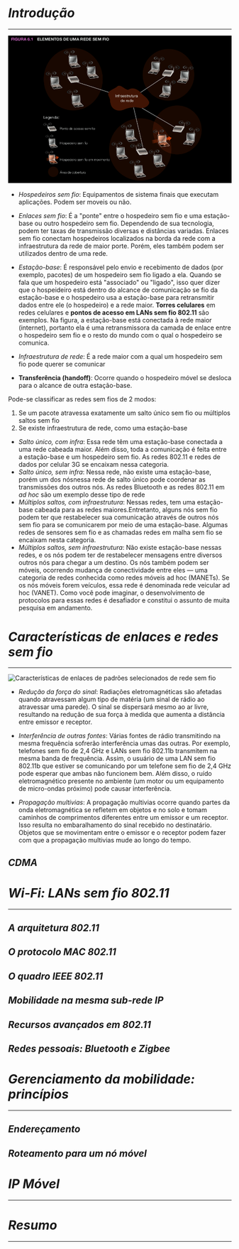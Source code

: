 # *Introdução*
---

![figura6.1-elementos-de-uma-rede-sem-fio](image.png)

* *Hospedeiros sem fio*: Equipamentos de sistema finais que executam aplicações. Podem ser moveis ou não.
* *Enlaces sem fio*: É a "ponte" entre o hospedeiro sem fio e uma estação-base ou outro hospedeiro sem fio. Dependendo de sua tecnologia, podem ter taxas de transmissão diversas e distâncias variadas. Enlaces sem fio conectam hospedeiros localizados na borda da rede com a infraestrutura da rede de maior porte. Porém, eles também podem ser utilizados dentro de uma rede.
* *Estação-base*: É responsável pelo envio e recebimento de dados (por exemplo, pacotes) de um hospedeiro sem fio ligado a ela. Quando se fala que um hospedeiro está "associado" ou "ligado", isso quer dizer que o hospeideiro está dentro do alcance de comunicação se fio da estação-base e o hospedeiro usa a estação-base para retransmitir dados entre ele (o hospedeiro) e a rede maior. **Torres celulares** em redes celulares e **pontos de acesso em LANs sem fio 802.11** são exemplos. Na figura, a estação-base está conectada à rede maior (internet), portanto ela é uma retransmissora da camada de enlace entre o hospedeiro sem fio e o resto do mundo com o qual o hospedeiro se comunica. 
* *Infraestrutura de rede*: É a rede maior com a qual um hospedeiro sem fio pode querer se comunicar

* **Transferência (handoff)**: Ocorre quando o hospedeiro móvel se desloca para o alcance de outra estação-base.

Pode-se classificar as redes sem fios de 2 modos:
1. Se um pacote atravessa exatamente um salto único sem fio ou múltiplos saltos sem fio
2. Se existe infraestrutura de rede, como uma estação-base

* *Salto único, com infra*: Essa rede têm uma estação-base conectada a uma rede cabeada maior. Além disso, toda a comunicação é feita entre a estação-base e um hospedeiro sem fio. As redes 802.11 e redes de dados por celular 3G se encaixam nessa categoria.
* *Salto único, sem infra*: Nessa rede, não existe uma estação-base, porém um dos nósnessa rede de salto único pode coordenar as transmissões dos outros nós. As redes Bluetooth e as redes 802.11 em *ad hoc* são um exemplo desse tipo de rede
* *Múltiplos saltos, com infraestrutura*: Nessas redes, tem uma estação-base cabeada para as redes maiores.Entretanto, alguns nós sem fio podem ter que restabelecer sua comunicação através de outros nós sem fio para se comunicarem por meio de uma estação-base. Algumas redes de sensores sem fio e as chamadas redes em malha sem fio se encaixam nesta categoria.
* *Múltiplos saltos, sem infraestrutura*: Não existe estação-base nessas redes, e os nós podem ter de restabelecer mensagens entre diversos outros nós para chegar a um destino. Os nós também podem ser móveis, ocorrendo mudança de conectividade entre eles — uma categoria de redes conhecida como redes móveis ad hoc (MANETs). Se os nós móveis forem veículos, essa rede é denominada rede veicular ad hoc (VANET). Como você pode imaginar, o desenvolvimento de protocolos para essas redes é desafiador e constitui o assunto de muita pesquisa em andamento.

# *Características de enlaces e redes sem fio*
---
![Características de enlaces de padrões selecionados de rede sem fio](https://github.com/enzzodani/seminario-redes-2023-2/assets/136587824/6e45ba29-ed8a-40ad-ae1a-2d4a40f4b86c)

* *Redução da força do sinal*: Radiações eletromagnéticas são afetadas quando atravessam algum tipo de matéria (um sinal de rádio ao atravessar uma parede). O sinal se dispersará mesmo ao ar livre, resultando na redução de sua força à medida que aumenta a distância entre emissor e receptor.

* *Interferência de outras fontes*:  Várias fontes de rádio transmitindo na mesma frequência sofrerão interferência umas das outras. Por exemplo, telefones sem fio de 2,4 GHz e LANs sem fio 802.11b transmitem na mesma banda de frequência. Assim, o usuário de uma LAN sem fio 802.11b que estiver se comunicando por um telefone sem fio de 2,4 GHz pode esperar que ambas não funcionem bem. Além disso, o ruído eletromagnético presente no ambiente (um motor ou um equipamento de micro-ondas próximo) pode causar interferência.

* *Propagação multivias*: A propagação multivias ocorre quando partes da onda eletromagnética se refletem em objetos e no solo e tomam caminhos de comprimentos diferentes entre um
emissor e um receptor. Isso resulta no embaralhamento do sinal recebido no destinatário. Objetos que se movimentam entre o emissor e o receptor podem fazer com que a propagação multivias mude ao longo do tempo.

## *CDMA*

# *Wi-Fi: LANs sem fio 802.11*
---

## *A arquitetura 802.11*

## *O protocolo MAC 802.11*

## *O quadro IEEE 802.11*

## *Mobilidade na mesma sub-rede IP*

## *Recursos avançados em 802.11*

## *Redes pessoais: Bluetooth e Zigbee*

# *Gerenciamento da mobilidade: princípios*
---

## *Endereçamento*

## *Roteamento para um nó móvel*

# *IP Móvel*
---

# *Resumo*
---
